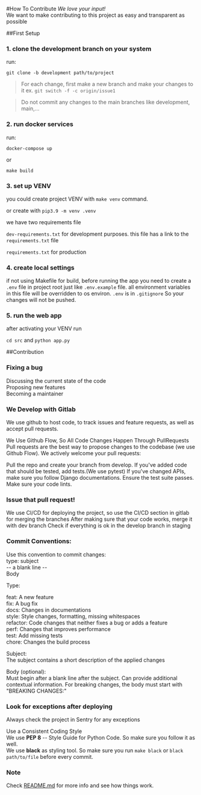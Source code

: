 #How To Contribute
*We love your input!*  
We want to make contributing to this project as easy and transparent as possible

##First Setup
### 1. clone the development branch on your system

run:

`git clone -b development path/to/project`

> For each change, first make a new branch and make your changes to it ex. `git switch -f -c origin/issue1`

> Do not commit any changes to the main branches like development, main,...

### 2. run docker services

run:

`docker-compose up`

or

`make build`

### 3. set up VENV

you could create project VENV with `make venv`  command.

or create with  `pip3.9 -m venv .venv`

we have two requirements file

`dev-requirements.txt` for development purposes. this file has a link to the `requirements.txt` file

`requirements.txt` for production

### 4. create local settings
if not using Makefile for build, before running the app you need to create a `.env` file in project root just like `.env.example` file. all environment variables in this file will be overridden to os environ. `.env` is in `.gitignore` So your changes will not be pushed.

### 5. run the web app

after activating your VENV run

`cd src` and `python app.py`

##Contribution
### Fixing a bug  
Discussing the current state of the code  
Proposing new features  
Becoming a maintainer  

### We Develop with Gitlab
We use github to host code, to track issues and feature requests, as well as accept pull requests.

We Use Github Flow, So All Code Changes Happen Through PullRequests
Pull requests are the best way to propose changes to the codebase (we use Github Flow). We actively welcome your pull requests:

Pull the repo and create your branch from develop.
If you've added code that should be tested, add tests.(We use pytest)
If you've changed APIs, make sure you follow Django documentations.
Ensure the test suite passes.
Make sure your code lints.

### Issue that pull request!
We use CI/CD for deploying the project, so use the CI/CD section in gitlab for merging the branches
After making sure that your code works, merge it with dev branch
Check if everything is ok in the develop branch in staging


### Commit Conventions:  
Use this convention to commit changes:  
type: subject  
-- a blank line --  
Body  

Type:

feat: A new feature  
fix: A bug fix  
docs: Changes in documentations  
style: Style changes, formatting, missing whitespaces  
refactor: Code changes that neither fixes a bug or adds a feature  
perf: Changes that improves performance  
test: Add missing tests  
chore: Changes the build process  


Subject:  
The subject contains a short description of the applied changes

Body (optional):  
Must begin after a blank line after the subject. Can provide additional contextual information.
For breaking changes, the body must start with "BREAKING CHANGES:"

### Look for exceptions after deploying  
Always check the project in Sentry for any exceptions

Use a Consistent Coding Style  
We use **PEP 8** -- Style Guide for Python Code. So make sure you follow it as well.  
We use **black** as styling tool. So make sure you run `make black` or `black path/to/file` before every commit.

### Note
Check [README.md](README.md) for more info and see how things work.
